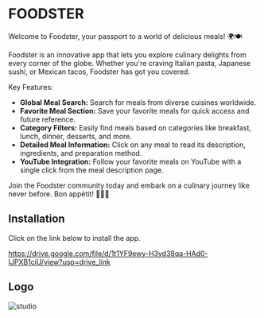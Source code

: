 
# FOODSTER


Welcome to Foodster, your passport to a world of delicious meals! 🌍🍽️

Foodster is an innovative app that lets you explore culinary delights from every corner of the globe. Whether you're craving Italian pasta, Japanese sushi, or Mexican tacos, Foodster has got you covered.

Key Features:
- **Global Meal Search:** Search for meals from diverse cuisines worldwide.
- **Favorite Meal Section:** Save your favorite meals for quick access and future reference.
- **Category Filters:** Easily find meals based on categories like breakfast, lunch, dinner, desserts, and more.
- **Detailed Meal Information:** Click on any meal to read its description, ingredients, and preparation method.
- **YouTube Integration:** Follow your favorite meals on YouTube with a single click from the meal description page.

Join the Foodster community today and embark on a culinary journey like never before. Bon appétit! 🍜🌮🍕




## Installation

Click on the link below to install the app.

https://drive.google.com/file/d/1t1YF9ewy-H3yd38qa-HAd0-IJPXB1ciU/view?usp=drive_link

## Logo

![studio](https://github.com/AmanSingh0208/Foodster/assets/154224641/f8c7637f-7f67-444a-abb3-c504d9d48e51)

    
